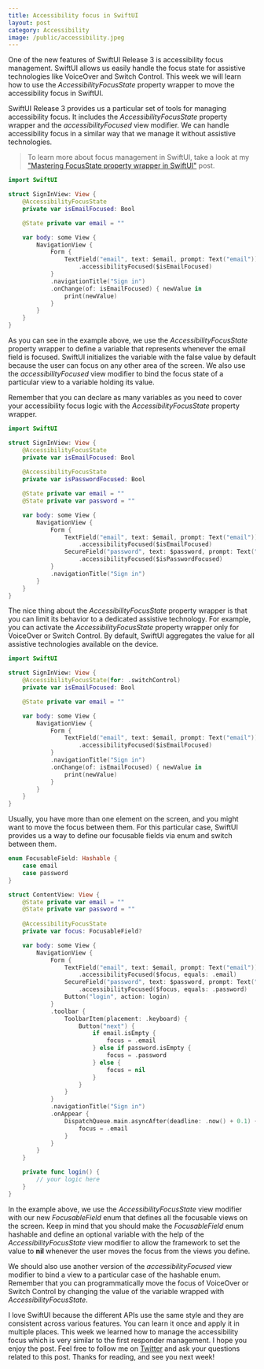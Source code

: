 ```yaml
---
title: Accessibility focus in SwiftUI
layout: post
category: Accessibility
image: /public/accessibility.jpeg
---
```


One of the new features of SwiftUI Release 3 is accessibility focus management. SwiftUI allows us easily handle the focus state for assistive technologies like VoiceOver and Switch Control. This week we will learn how to use the *AccessibilityFocusState* property wrapper to move the accessibility focus in SwiftUI.

SwiftUI Release 3 provides us a particular set of tools for managing accessibility focus. It includes the *AccessibilityFocusState* property wrapper and the *accessibilityFocused* view modifier. We can handle accessibility focus in a similar way that we manage it without assistive technologies.

> To learn more about focus management in SwiftUI, take a look at my ["Mastering FocusState property wrapper in SwiftUI"](/2021/08/24/mastering-focusstate-property-wrapper-in-swiftui/) post.

```swift
import SwiftUI

struct SignInView: View {
    @AccessibilityFocusState
    private var isEmailFocused: Bool

    @State private var email = ""

    var body: some View {
        NavigationView {
            Form {
                TextField("email", text: $email, prompt: Text("email"))
                    .accessibilityFocused($isEmailFocused)
            }
            .navigationTitle("Sign in")
            .onChange(of: isEmailFocused) { newValue in
                print(newValue)
            }
        }
    }
}
```

As you can see in the example above, we use the *AccessibilityFocusState* property wrapper to define a variable that represents whenever the email field is focused. SwiftUI initializes the variable with the false value by default because the user can focus on any other area of the screen. We also use the *accessibilityFocused* view modifier to bind the focus state of a particular view to a variable holding its value. 

Remember that you can declare as many variables as you need to cover your accessibility focus logic with the *AccessibilityFocusState* property wrapper.

```swift
import SwiftUI

struct SignInView: View {
    @AccessibilityFocusState
    private var isEmailFocused: Bool
    
    @AccessibilityFocusState
    private var isPasswordFocused: Bool

    @State private var email = ""
    @State private var password = ""

    var body: some View {
        NavigationView {
            Form {
                TextField("email", text: $email, prompt: Text("email"))
                    .accessibilityFocused($isEmailFocused)
                SecureField("password", text: $password, prompt: Text("password"))
                    .accessibilityFocused($isPasswordFocused)
            }
            .navigationTitle("Sign in")
        }
    }
}
```

The nice thing about the *AccessibilityFocusState* property wrapper is that you can limit its behavior to a dedicated assistive technology. For example, you can activate the *AccessibilityFocusState* property wrapper only for VoiceOver or Switch Control. By default, SwiftUI aggregates the value for all assistive technologies available on the device.     

```swift
import SwiftUI

struct SignInView: View {
    @AccessibilityFocusState(for: .switchControl)
    private var isEmailFocused: Bool

    @State private var email = ""

    var body: some View {
        NavigationView {
            Form {
                TextField("email", text: $email, prompt: Text("email"))
                    .accessibilityFocused($isEmailFocused)
            }
            .navigationTitle("Sign in")
            .onChange(of: isEmailFocused) { newValue in
                print(newValue)
            }
        }
    }
}
```

Usually, you have more than one element on the screen, and you might want to move the focus between them. For this particular case, SwiftUI provides us a way to define our focusable fields via enum and switch between them.

```swift
enum FocusableField: Hashable {
    case email
    case password
}

struct ContentView: View {
    @State private var email = ""
    @State private var password = ""
    
    @AccessibilityFocusState
    private var focus: FocusableField?

    var body: some View {
        NavigationView {
            Form {
                TextField("email", text: $email, prompt: Text("email"))
                    .accessibilityFocused($focus, equals: .email)
                SecureField("password", text: $password, prompt: Text("password"))
                    .accessibilityFocused($focus, equals: .password)
                Button("login", action: login)
            }
            .toolbar {
                ToolbarItem(placement: .keyboard) {
                    Button("next") {
                        if email.isEmpty {
                            focus = .email
                        } else if password.isEmpty {
                            focus = .password
                        } else {
                            focus = nil
                        }
                    }
                }
            }
            .navigationTitle("Sign in")
            .onAppear {
                DispatchQueue.main.asyncAfter(deadline: .now() + 0.1) {
                    focus = .email
                }
            }
        }
    }

    private func login() {
        // your logic here
    }
}
```

In the example above, we use the *AccessibilityFocusState* view modifier with our new *FocusableField* enum that defines all the focusable views on the screen. Keep in mind that you should make the *FocusableField* enum hashable and define an optional variable with the help of the *AccessibilityFocusState* view modifier to allow the framework to set the value to **nil** whenever the user moves the focus from the views you define. 

We should also use another version of the *accessibilityFocused* view modifier to bind a view to a particular case of the hashable enum. Remember that you can programmatically move the focus of VoiceOver or Switch Control by changing the value of the variable wrapped with *AccessibilityFocusState*.

I love SwiftUI because the different APIs use the same style and they are consistent across various features. You can learn it once and apply it in multiple places. This week we learned how to manage the accessibility focus which is very similar to the first responder management. I hope you enjoy the post. Feel free to follow me on [Twitter](https://twitter.com/mecid) and ask your questions related to this post. Thanks for reading, and see you next week!
